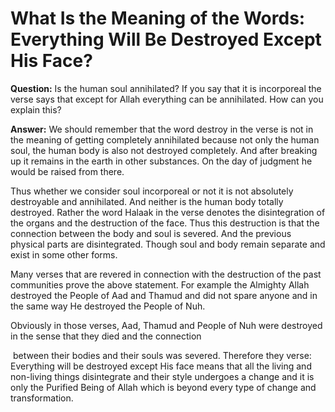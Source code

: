 What Is the Meaning of the Words: Everything Will Be Destroyed Except His Face?
===============================================================================

**Question:** Is the human soul annihilated? If you say that it is
incorporeal the verse says that except for Allah everything can be
annihilated. How can you explain this?

**Answer:** We should remember that the word destroy in the verse is not
in the meaning of getting completely annihilated because not only the
human soul, the human body is also not destroyed completely. And after
breaking up it remains in the earth in other substances. On the day of
judgment he would be raised from there.

Thus whether we consider soul incorporeal or not it is not absolutely
destroyable and annihilated. And neither is the human body totally
destroyed. Rather the word Halaak in the verse denotes the
disintegration of the organs and the destruction of the face. Thus this
destruction is that the connection between the body and soul is severed.
And the previous physical parts are disintegrated. Though soul and body
remain separate and exist in some other forms.

Many verses that are revered in connection with the destruction of the
past communities prove the above statement. For example the Almighty
Allah destroyed the People of Aad and Thamud and did not spare anyone
and in the same way He destroyed the People of Nuh.

Obviously in those verses, Aad, Thamud and People of Nuh were destroyed
in the sense that they died and the connection

 between their bodies and their souls was severed. Therefore they verse:
Everything will be destroyed except His face means that all the living
and non-living things disintegrate and their style undergoes a change
and it is only the Purified Being of Allah which is beyond every type of
change and transformation.
